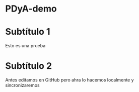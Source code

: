 # PDyA-demo

# Subtítulo 1

Esto es una prueba

# Subtítulo 2

Antes editamos en GitHub pero ahra lo hacemos localmente y sincronizaremos